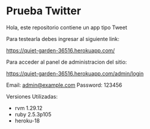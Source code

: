 # Prueba Twitter

Hola, este repositorio contiene un app tipo Tweet

Para testearla debes ingresar al siguiente link:

https://quiet-garden-36516.herokuapp.com/

Para acceder al panel de administracion del sitio:

https://quiet-garden-36516.herokuapp.com/admin/login

Email: admin@example.com
Password: 123456

Versiones Utilizadas:

- rvm 1.29.12
- ruby 2.5.3p105
- heroku-18

